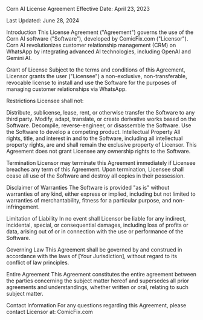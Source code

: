 

Corn AI License Agreement
Effective Date: April 23, 2023

Last Updated: June 28, 2024

Introduction
This License Agreement ("Agreement") governs the use of the Corn AI software ("Software"), developed by ComicFix.com ("Licensor"). Corn AI revolutionizes customer relationship management (CRM) on WhatsApp by integrating advanced AI technologies, including OpenAI and Gemini AI.

Grant of License
Subject to the terms and conditions of this Agreement, Licensor grants the user ("Licensee") a non-exclusive, non-transferable, revocable license to install and use the Software for the purposes of managing customer relationships via WhatsApp.

Restrictions
Licensee shall not:

Distribute, sublicense, lease, rent, or otherwise transfer the Software to any third party.
Modify, adapt, translate, or create derivative works based on the Software.
Decompile, reverse-engineer, or disassemble the Software.
Use the Software to develop a competing product.
Intellectual Property
All rights, title, and interest in and to the Software, including all intellectual property rights, are and shall remain the exclusive property of Licensor. This Agreement does not grant Licensee any ownership rights to the Software.

Termination
Licensor may terminate this Agreement immediately if Licensee breaches any term of this Agreement. Upon termination, Licensee shall cease all use of the Software and destroy all copies in their possession.

Disclaimer of Warranties
The Software is provided "as is" without warranties of any kind, either express or implied, including but not limited to warranties of merchantability, fitness for a particular purpose, and non-infringement.

Limitation of Liability
In no event shall Licensor be liable for any indirect, incidental, special, or consequential damages, including loss of profits or data, arising out of or in connection with the use or performance of the Software.

Governing Law
This Agreement shall be governed by and construed in accordance with the laws of [Your Jurisdiction], without regard to its conflict of law principles.

Entire Agreement
This Agreement constitutes the entire agreement between the parties concerning the subject matter hereof and supersedes all prior agreements and understandings, whether written or oral, relating to such subject matter.

Contact Information
For any questions regarding this Agreement, please contact Licensor at:
ComicFix.com
